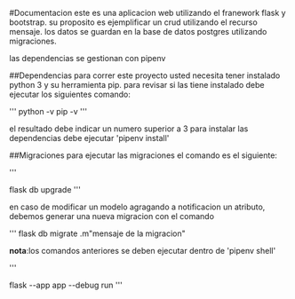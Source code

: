 #Documentacion
este es una aplicacion web utilizando el franework flask y bootstrap. su proposito es ejemplificar un crud utilizando el recurso mensaje. los datos se guardan en la base de datos postgres utilizando migraciones.

las dependencias se gestionan con pipenv

##Dependencias
para correr este proyecto usted necesita tener instalado python 3 y su herramienta pip.
para revisar si las tiene instalado debe ejecutar los siguientes comando:

'''
python -v
pip -v
'''

el resultado debe indicar un numero superior a 3 
para instalar las dependencias debe ejecutar 'pipenv install'

##Migraciones 
para ejecutar las migraciones el comando es el siguiente:

'''

flask db upgrade
'''

en caso de modificar un modelo agragando a notificacion un atributo, debemos generar una nueva migracion con el comando

'''
flask db migrate .m"mensaje de la migracion"

**nota**:los comandos anteriores se deben ejecutar dentro de 'pipenv shell'

'''

flask --app app --debug run
'''